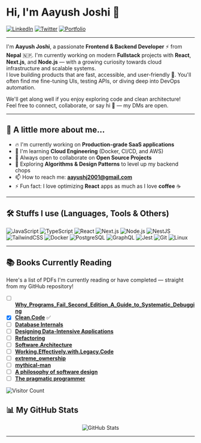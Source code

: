 # Hi, I'm Aayush Joshi 👋

<!-- Social Links -->
<p align="left">
  <a href="https://www.linkedin.com/in/aayush-joshi-dev10/" target="_blank"><img alt="LinkedIn" src="https://img.shields.io/badge/LinkedIn-0A66C2?style=for-the-badge&logo=linkedin&logoColor=white"></a>
  <a href="https://x.com/AayushJ04204134" target="_blank"><img alt="Twitter" src="https://img.shields.io/badge/Twitter-1DA1F2?style=for-the-badge&logo=twitter&logoColor=white"></a>
  <a href="https://www.joshiaayush.com.np/" target="_blank"><img alt="Portfolio" src="https://img.shields.io/badge/Portfolio-000000?style=for-the-badge&logo=vercel&logoColor=white"></a>
</p>

---

I'm **Aayush Joshi**, a passionate **Frontend & Backend Developer** ⚡ from **Nepal** 🇳🇵. I'm currently working on modern **Fullstack** projects with **React**, **Next.js**, and **Node.js** — with a growing curiosity towards cloud infrastructure and scalable systems.  
I love building products that are fast, accessible, and user-friendly 🚀. You'll often find me fine-tuning UIs, testing APIs, or diving deep into DevOps automation.

We'll get along well if you enjoy exploring code and clean architecture!  
Feel free to connect, collaborate, or say hi 👋 — my DMs are open.

---

## 🦄 A little more about me...

- 🔥 I'm currently working on **Production-grade SaaS applications**
- 🌱 I'm learning **Cloud Engineering** (Docker, CI/CD, and AWS)
- 🤝 Always open to collaborate on **Open Source Projects**
- 🧠 Exploring **Algorithms & Design Patterns** to level up my backend chops
- 📫 How to reach me: **aayushj2001@gmail.com**
- ⚡ Fun fact: I love optimizing **React** apps as much as I love **coffee** ☕

---

## 🛠️ Stuffs I use (Languages, Tools & Others)

![JavaScript](https://img.shields.io/badge/-JavaScript-F7DF1E?style=flat-square&logo=javascript&logoColor=black)
![TypeScript](https://img.shields.io/badge/-TypeScript-3178C6?style=flat-square&logo=typescript&logoColor=white)
![React](https://img.shields.io/badge/-React-61DAFB?style=flat-square&logo=react&logoColor=black)
![Next.js](https://img.shields.io/badge/-Next.js-000000?style=flat-square&logo=nextdotjs&logoColor=white)
![Node.js](https://img.shields.io/badge/-Node.js-339933?style=flat-square&logo=node.js&logoColor=white)
![NestJS](https://img.shields.io/badge/-NestJS-E0234E?style=flat-square&logo=nestjs&logoColor=white)
![TailwindCSS](https://img.shields.io/badge/-TailwindCSS-06B6D4?style=flat-square&logo=tailwindcss&logoColor=white)
![Docker](https://img.shields.io/badge/-Docker-2496ED?style=flat-square&logo=docker&logoColor=white)
![PostgreSQL](https://img.shields.io/badge/-PostgreSQL-4169E1?style=flat-square&logo=postgresql&logoColor=white)
![GraphQL](https://img.shields.io/badge/-GraphQL-E10098?style=flat-square&logo=graphql&logoColor=white)
![Jest](https://img.shields.io/badge/-Jest-C21325?style=flat-square&logo=jest&logoColor=white)
![Git](https://img.shields.io/badge/-Git-F05032?style=flat-square&logo=git&logoColor=white)
![Linux](https://img.shields.io/badge/-Linux-FCC624?style=flat-square&logo=linux&logoColor=black)

---

## 📚 Books Currently Reading

Here's a list of PDFs I'm currently reading or have completed — straight from my GitHub repository!

- [ ] [**Why_Programs_Fail_Second_Edition_A_Guide_to_Systematic_Debugging**](https://github.com/aplombDev/pdf/blob/main/Andreas_Zeller_Why_Programs_Fail_Second_Edition_A_Guide_to_Systematic_Debugging__2009.pdf)  
- [x] [**Clean.Code**](https://github.com/aplombDev/pdf/blob/main/Clean.Code.A.Handbook.of.Agile.Software.Craftsmanship.pdf) ✅  
- [ ] [**Database Internals**](https://github.com/aplombDev/pdf/blob/main/Database%20Internals.pdf)
- [ ] [**Designing Data-Intensive Applications**](https://github.com/aplombDev/pdf/blob/main/Designing%20Data-Intensive%20Applications%20The%20Big%20Ideas%20Behind%20Reliable%2C%20Scalable%2C%20and%20Maintainable%20Systems%20(%20PDFDrive%20).pdf)
- [ ] [**Refactoring**](https://github.com/aplombDev/pdf/blob/main/Refactoring.Improving.the.Design.of.Existing.Code.2nd.edition.www.EBooksWorld.ir.pdf)
- [ ] [**Software.Architecture**](https://github.com/aplombDev/pdf/blob/main/Software.Architecture.The.Hard.Parts.Neal.Ford.OReilly.9781492086895.EBooksWorld.ir.pdf)
- [ ] [**Working.Effectively.with.Legacy.Code**](https://github.com/aplombDev/pdf/blob/main/Working.Effectively.with.Legacy.Code..www.EBooksWorld.ir.pdf)
- [ ] [**extreme_ownership**](https://github.com/aplombDev/pdf/blob/main/extreme_ownership__how_us_navy_seals_lead_and_win.pdf)
- [ ] [**mythical-man**](https://github.com/aplombDev/pdf/blob/main/mythical-man-month.pdf)
- [ ] [**A philosophy of software design**](https://github.com/aplombDev/pdf/blob/main/psd.pdf)
- [ ] [**The pragmatic programmer**](https://github.com/aplombDev/pdf/blob/main/the-pragmatic-programmer.pdf)

![Visitor Count](https://visitor-badge.laobi.icu/badge?page_id=aplombDev&color=blue&style=flat-square)

## 📊 My GitHub Stats

<p align="center">
  <img src="https://github-readme-stats.vercel.app/api?username=aplombDev&show_icons=true&theme=radical" alt="GitHub Stats"/>
</p>

---
